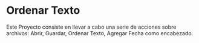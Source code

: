# Ordenar Texto
 Este Proyecto consiste en llevar a cabo una serie de acciones sobre archivos: Abrir, Guardar, Ordenar Texto, Agregar Fecha como encabezado.
